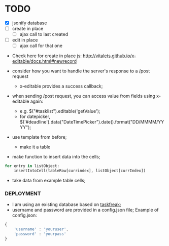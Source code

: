 # TODO

- [x] jsonify database
- [ ] create in place
  - [ ] ajax call to last created
- [ ] edit in place
  - [ ] ajax call for that one

- Check here for create in place js: http://vitalets.github.io/x-editable/docs.html#newrecord

- consider how you want to handle the server's response to a /post request
  - x-editable provides a success callback;
- when sending /post request, you can access value from fields using x-editable again:
  - e.g. $("#tasklist").editable('getValue');
  - for datepicker, $('#deadline').data("DateTimePicker").date().format("DD/MMMM/YYYY");

- use template from before;
  - make it a table
- make function to insert data into the cells;
```python
for entry in listObject:
	insertIntoCell(tableRow[currindex], listObject[currIndex])
```
  - take data from example table cells;
  
### DEPLOYMENT

- I am using an existing database based on [taskfreak](http://www.taskfreak.com/);
- username and password are provided in a config.json file;
Example of config.json:
```javascript
{
    'username' : 'youruser',
    'password' : 'yourpass'
}
```
